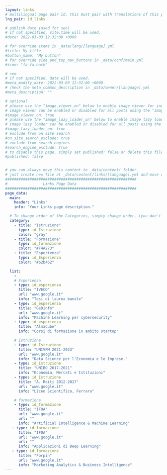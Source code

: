 ```yaml
---
layout: links
# multilingual page pair id, this must pair with translations of this page. (This name must be unique)
lng_pair: id_links

# publish date (used for seo)
# if not specified, site.time will be used.
#date: 2022-03-03 12:32:00 +0000

# for override items in _data/lang/[language].yml
#title: My title
#button_name: "My button"
# for override side_and_top_nav_buttons in _data/conf/main.yml
#icon: "fa fa-bath"

# seo
# if not specified, date will be used.
#meta_modify_date: 2022-03-03 12:32:00 +0000
# check the meta_common_description in _data/owner/[language].yml
#meta_description: ""

# optional
# please use the "image_viewer_on" below to enable image viewer for individual pages or posts (_posts/ or [language]/_posts folders).
# image viewer can be enabled or disabled for all posts using the "image_viewer_posts: true" setting in _data/conf/main.yml.
#image_viewer_on: true
# please use the "image_lazy_loader_on" below to enable image lazy loader for individual pages or posts (_posts/ or [language]/_posts folders).
# image lazy loader can be enabled or disabled for all posts using the "image_lazy_loader_posts: true" setting in _data/conf/main.yml.
#image_lazy_loader_on: true
# exclude from on site search
#on_site_search_exclude: true
# exclude from search engines
#search_engine_exclude: true
# to disable this page, simply set published: false or delete this file
#published: false


# you can always move this content to _data/content/ folder
# just create new file at _data/content/links/[language].yml and move content below.
###########################################################
#                Links Page Data
###########################################################
page_data:
  main:
    header: "Links"
    info: "Your Links page description."

  # To change order of the Categories, simply change order. (you don't need to change list order.)
  category:
    - title: "Istruzione"
      type: id_Istruzione
      color: "gray"
    - title: "Formazione"
      type: id_formazione
      color: "#F4A273"
    - title: "Esperienza"
      type: id_Esperienza
      color: "#62b462"

  list:
    -
    # Esperienza
    - type: id_esperienza
      title: "IVECO"
      url: "www.google.it"
      info: "Tesi di laurea banale"
    - type: id_esperienza
      title: "GeDinfo"
      url: "www.google.it"
      info: "Machine Learning per cybersecurity"
    - type: id_esperienza
      title: "AlmaCube"
      info: "Corsi di formazione in ambito startup"

    # Istruzione
    - type: id_Istruzione
      title: "UNIVPM 2021-2023"
      url: "www.google.it"
      info: "Data Science per l'Economia e le Imprese."
    - type: id_Istruzione
      title: "UNIBO 2017-2021"
      info: "Economia, Mercati e Istituzioni"
    - type: id_Istruzione
      title: "A. Roiti 2012-2017"
      url: "www.google.it"
      info: "Liceo Scientifico, Ferrara"

    # formazione
    - type: id_formazione
      title: "IFOA"
      url: "www.google.it"
      url: ""
      info: "Artificial Intelligence & Machine Learning"
   - type: id_formazione
      title: "IFOA"
      url: "www.google.it"
      url: ""
      info: "Applicazioni di Deep Learning"
   - type: id_formazione
      title: "Forpin"
      url: "www.google.it"
      info: "Marketing Analytics & Business Intelligence"
---
```

